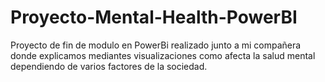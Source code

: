 # Proyecto-Mental-Health-PowerBI
Proyecto de fin de modulo en PowerBi realizado junto a mi compañera donde explicamos mediantes visualizaciones como afecta la salud mental dependiendo de varios factores de la sociedad.
